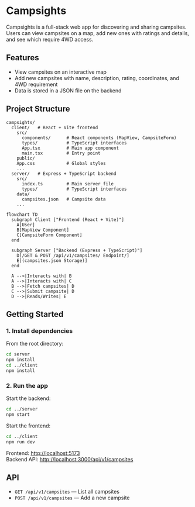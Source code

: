 # Campsights

Campsights is a full-stack web app for discovering and sharing campsites. Users can view campsites on a map, add new ones with ratings and details, and see which require 4WD access.

## Features

- View campsites on an interactive map
- Add new campsites with name, description, rating, coordinates, and 4WD requirement
- Data is stored in a JSON file on the backend

## Project Structure

```
campsights/
  client/   # React + Vite frontend
    src/
      components/      # React components (MapView, CampsiteForm)
      types/           # TypeScript interfaces
      App.tsx          # Main app component
      main.tsx         # Entry point
    public/
    App.css            # Global styles
    ...
  server/   # Express + TypeScript backend
    src/
      index.ts         # Main server file
      types/           # TypeScript interfaces
    data/
      campsites.json   # Campsite data
    ...
```

```mermaid
flowchart TD
  subgraph Client ["Frontend (React + Vite)"]
    A[User]
    B[MapView Component]
    C[CampsiteForm Component]
  end

  subgraph Server ["Backend (Express + TypeScript)"]
    D[/GET & POST /api/v1/campsites/ Endpoint/]
    E[(campsites.json Storage)]
  end

  A -->|Interacts with| B
  A -->|Interacts with| C
  B -->|Fetch campsites| D
  C -->|Submit campsite| D
  D -->|Reads/Writes| E
```

## Getting Started

### 1. Install dependencies

From the root directory:

```sh
cd server
npm install
cd ../client
npm install
```

### 2. Run the app

Start the backend:

```sh
cd ../server
npm start
```

Start the frontend:

```sh
cd ../client
npm run dev
```

Frontend: [http://localhost:5173](http://localhost:5173)  
Backend API: [http://localhost:3000/api/v1/campsites](http://localhost:3000/api/v1/campsites)

## API

- `GET /api/v1/campsites` — List all campsites
- `POST /api/v1/campsites` — Add a new campsite